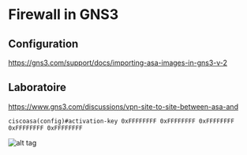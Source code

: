 # Firewall in GNS3

## Configuration

https://gns3.com/support/docs/importing-asa-images-in-gns3-v-2

## Laboratoire

https://www.gns3.com/discussions/vpn-site-to-site-between-asa-and

```
ciscoasa(config)#activation-key 0xFFFFFFFF 0xFFFFFFFF 0xFFFFFFFF 0xFFFFFFFF 0xFFFFFFFF
```

![alt tag](https://github.com/CollegeBoreal/INF1076-16H/blob/master/1.ManagementPlane/2.SYSLOG_NTP/SYSLOG.png)
